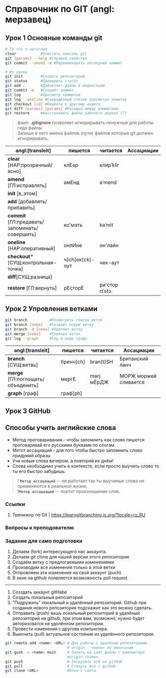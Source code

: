 # Справочник по GIT (angl: мерзавец)

## Урок 1 Основные команды git
```sh
# То что я нагуглил 
clear 			#Очистить консоль git
git [params] --help #Справка свойства
git commit --amend -m #Переименовать последний коммит

# Из урока
git init 		#Создать репозиторий
git status		#Проверить статус
git add .		#Добовляет файлы в индексацию
git commit -m	#Создаёт коммит
git log			#Просмотр коммитов
git log --oneline #Сокращённый способ просмотра комитов
git checkout [id] #Перейти к другому индесу
git diff [params] [params] #Разница между коммитами
git restore 	#восстановить файлы рабочего дерева ???
```
> фаил: **.gitignore** позволяет игнорирывать ненужные для работы гида файлы <br> Запиши в него имена файлов (пути) файлов которые git должен игнорирывать.<br>

|angl:[transleit]            |пишется       |читается    |Ассациации|
|----------------------------|--------------|------------|----------|
|**clear** [НАР:прозрачный/ясно]  |клЕар | клирˈklir|
|**amend** [ГЛ:исправлять]| амЕнд | əˈmend |
|**init** [в_этом] |||
|**add** [добавлять/прибавить] |||
|**commit** [ГЛ:предавать/запоминать/совершить] |ко'мэть |kəˈmit |
|**oneline** [НАР:оперативный] |онлИне | он'лайн |
|**checkout*** [СУЩ:контрольная-точка] |ч[ch]ек[ck]-оут | чек-аут |
|**diff**[СУЩ:разница] |||
|**restore** [ГЛ:вернуть] |рЕсторЕ | ри'стор rɪˈstɔː|




## Урок 2 Упровления ветками

```sh
git branch 			#Посмотреть список веток
git branch [nema]	#Создаёт новую ветку
git branch -d [nema] #Удаляет ветку
git merge [nema] 	#Слиянье веток
git log --graph 	#log в виде графа
```

|angl:[transleit]            |пишется       |читается    |Ассациации|
|----------------------------|--------------|------------|----------|
|**branch** [СУЩ:ветвь]|бренч[ch]|bran(t)SH|Британский ланч|
|**merge** [ГЛ:поглощать/объеденить]|мергЕ|mərj мЁрДЖ|МОРЖ моржей сливается|
|**graph** [граф]|граф[ph]|||


## Урок 3 GitHub


## Способы учить английские слова

- Метод проговаривания - чтобы запомнить как слово пишется проговаривай его русскими буквами по слогам.
- Метот ассациаций - для того чтобы быстро запомнить слово придумай образы
- Учи новые слова вечером, а повторяй их днём!
- Слова необходимо учить в контексте, если просто выучить слово то ты его быстро забудишь.

> ! **```Метод ассациаций```** -- не работает так ты выучиные слова не пременяются в реальной жизни, <br>
> !**```Метод ассациаций```** -- портит произношение слов.

### Ссылки
1. Тренижор по Git | https://learngitbranching.js.org/?locale=ru_RU

### Вопросы к преподователю

### Задание для само подготовки

1. Делаем (fork) интересующего нас аккаунта.
2. Делаем git clone для нашей версии этого репозитория
3. Создаём ветку с предлогаемыми изменениями
4. Производим все изменения только в этой ветки
5. Отпровляем эти изменения на свой аккаунт (puch)
6. В окне на github появляется возможность poll request

***

1. Созздать аккаунт gitHabe
2. Создать локальный репозиторий
3. "Подружить" локальный и удалённый репозиторий. Github при создания нового репозитория подскажит как это можно сделать.
4. Отправить (push) вашь локальный репозиторий в удалёный репозиторий на github, при этом вам, возможно, нужно будет авторизоватся на удолённом репозитории.
5. Провести изменения с другова компьютера.
6. Выкочить (pull) актуальное состояние из удалённого репозитория.


```sh
git remote add <name> <URL> # Для работы с удалёным репозиторием
							# origin - <nema> по умолчанию
git gush -u <name> main 	# Залить на сайт файлы с компьютера
							#origin <name>
git push					# Загрузить всё на gitHab
git pull					# Стянуть всё с gitHab
git clone <URL> 			#Клон с сайта
```

